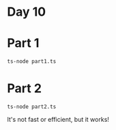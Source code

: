 # Day 10

# Part 1

    ts-node part1.ts


# Part 2
 
    ts-node part2.ts
    
It's not fast or efficient, but it works!
